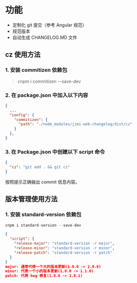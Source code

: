 # 功能

* 定制化 git 提交（参考 Angular 规范）
* 规范版本
* 自动生成 CHANGELOG.MD 文件

## cz 使用方法

### 1. 安装 commitizen 依赖包

> cnpm i commitizen --save-dev

### 2. 在 package.json 中加入以下内容

```json
{
  ...
  "config": {
    "commitizen": {
      "path": "./node_modules/jimi-web-changelog/dist/cz"
    }
  },
}
```

### 3. 在 Package.json 中创建以下 script 命令

```json
{
  "cz": "git add . && git cz"
}
```

按照提示正确输出 commit 信息内容。

## 版本管理使用方法

### 1. 安装 standard-version 依赖包

```js
cnpm i standard-version --save-dev
```

```json
{
  "script": {
    "release-major": "standard-version -r major",
    "release-minor": "standard-version -r minor",
    "release-patch": "standard-version -r patch"
  }
}
major: 通常代表一个大的版本更新(1.0.0 -> 2.0.0)
minor: 代表一个小的版本更新(1.0.0 -> 1.1.0)
patch: 代表 bug 修复(1.0.0 -> 1.0.1)
```